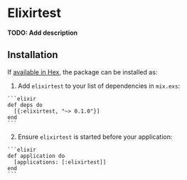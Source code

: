 # Elixirtest

**TODO: Add description**

## Installation

If [available in Hex](https://hex.pm/docs/publish), the package can be installed as:

  1. Add `elixirtest` to your list of dependencies in `mix.exs`:

    ```elixir
    def deps do
      [{:elixirtest, "~> 0.1.0"}]
    end
    ```

  2. Ensure `elixirtest` is started before your application:

    ```elixir
    def application do
      [applications: [:elixirtest]]
    end
    ```

